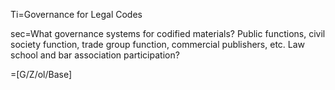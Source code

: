 Ti=Governance for Legal Codes

sec=What governance systems for codified materials?  Public functions, civil society function, trade group function, commercial publishers, etc.  Law school and bar association participation?

=[G/Z/ol/Base]

